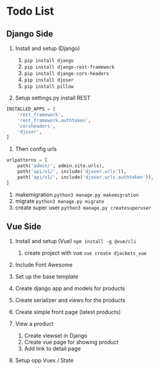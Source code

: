 # Todo List

## Django Side

1. Install and setup (Django)

   1. `pip install django`
   1. `pip install django-rest-framework `
   1. `pip install django-cors-headers `
   1. `pip install djoser`
   1. `pip install pillow`

1. Setup settings.py install REST

```python
INSTALLED_APPS = [
    'rest_framework',
    'rest_framework.authtoken',
    'corsheaders',
    'djoser',
]

```

1. Then config urls

```python
urlpatterns = [
    path('admin/', admin.site.urls),
    path('api/v1/', include('djoser.urls')),
    path('api/v1/', include('djoser.urls.authtoken')),
]
```

1. makemigration `python3 manage.py makemigration`
1. migrate `python3 manage.py migrate`
1. create super user `python3 manage.py createsuperuser`

## Vue Side

1. Install and setup (Vue)
   `npm install -g @vue/cli`

   1. create project with vue `vue create djackets_vue`

1. Include Font Awesome
1. Set up the base template
1. Create django app and models for products
1. Create serializer and views for the products
1. Create simple front page (latest products)
1. View a product
   1. Create viewset in Django
   1. Create vue page for showing product
   1. Add link to detail page
1. Setup opp Vuex / State
